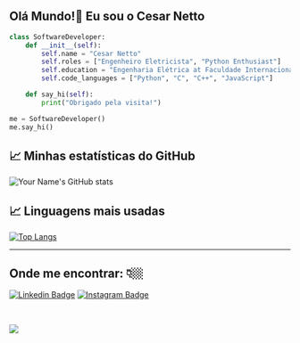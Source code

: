 ## Olá Mundo!👋 Eu sou o Cesar Netto

```python
class SoftwareDeveloper:
    def __init__(self):
        self.name = "Cesar Netto"
        self.roles = ["Engenheiro Eletricista", "Python Enthusiast"]
        self.education = "Engenharia Elétrica at Faculdade Internacional da Paraíba"
        self.code_languages = ["Python", "C", "C++", "JavaScript"]

    def say_hi(self):
        print("Obrigado pela visita!")

me = SoftwareDeveloper()
me.say_hi()
```
## 📈 Minhas estatísticas do GitHub

![Your Name's GitHub stats](https://github-readme-stats.vercel.app/api?username=cesarnetto_icons=true&theme=tokyonight)

## 📈 Linguagens mais usadas

[![Top Langs](https://github-readme-stats.vercel.app/api/top-langs/?username=cesarnetto)](https://github.com/cesarnetto/github-readme-stats)

---
## Onde me encontrar:  👇🏼 

[![Linkedin Badge](https://img.shields.io/badge/linkedin-%230077B5.svg?&style=for-the-badge&logo=linkedin&logoColor=white&link=https://www.linkedin.com/in/cesarnetto/)](https://www.linkedin.com/in/cesarnetto/)
[![Instagram Badge](https://img.shields.io/badge/instagram-%23E4405F.svg?&style=for-the-badge&logo=instagram&logoColor=white&link=https://www.instagram.com/cesarnetto_/)](https://www.instagram.com/cesarnetto_/)

<br>

[![](https://visitcount.itsvg.in/api?id=estevaofon&label=Profile%20Views&color=12&icon=6&pretty=false)](https://visitcount.itsvg.in)







